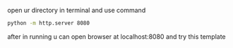 ﻿open ur directory in terminal and use command

``` bash
python -m http.server 8080
```

after in running u can open browser at localhost:8080 and try this template